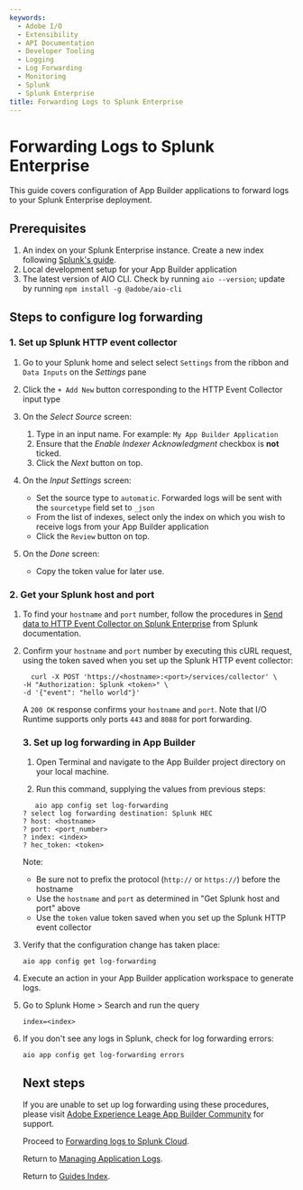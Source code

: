 ```yaml
---
keywords:
  - Adobe I/O
  - Extensibility
  - API Documentation
  - Developer Tooling
  - Logging
  - Log Forwarding
  - Monitoring
  - Splunk
  - Splunk Enterprise
title: Forwarding Logs to Splunk Enterprise
---
```


# Forwarding Logs to Splunk Enterprise

This guide covers configuration of App Builder applications to forward logs to your Splunk Enterprise deployment.

## Prerequisites

1. An index on your Splunk Enterprise instance. Create a new index following [Splunk's guide](https://docs.splunk.com/Documentation/Splunk/8.2.4/Indexer/Setupmultipleindexes).
2. Local development setup for your App Builder application
3. The latest version of AIO CLI. Check by running `aio --version`; update by running `npm install -g @adobe/aio-cli`

## Steps to configure log forwarding

### 1. Set up Splunk HTTP event collector

1. Go to your Splunk home and select select `Settings` from the ribbon and `Data Inputs` on the *Settings* pane

2. Click the `+ Add New` button corresponding to the HTTP Event Collector input type

3. On the _Select Source_ screen:
   
   1. Type in an input name. For example: `My App Builder Application` 
   2. Ensure that the _Enable Indexer Acknowledgment_ checkbox is **not** ticked.
   3. Click the _Next_ button on top.

4. On the *Input Settings* screen:
   
   - Set the source type to `automatic`. Forwarded logs will be sent with the `sourcetype` field set to `_json`
   - From the list of indexes, select only the index on which you wish to receive logs from your App Builder application
   - Click the `Review` button on top.

5. On the *Done* screen:
   
   - Copy the token value for later use.

### 2. Get your Splunk host and port

1. To find your `hostname` and `port` number, follow the procedures in [Send data to HTTP Event Collector on Splunk Enterprise](https://docs.splunk.com/Documentation/Splunk/8.2.4/Data/UsetheHTTPEventCollector#Send_data_to_HTTP_Event_Collector_on_Splunk_Enterprise) from Splunk documentation.

2. Confirm your `hostname` and `port` number by executing this cURL request, using the token saved when you set up the Splunk HTTP event collector:
   
   ```
     curl -X POST 'https://<hostname>:<port>/services/collector' \     
   -H "Authorization: Splunk <token>" \
   -d '{"event": "hello world"}'
   ```
   
   A `200 OK` response confirms your `hostname` and `port`. Note that I/O Runtime supports only ports `443` and `8088` for port forwarding.
   
   ### 3. Set up log forwarding in App Builder
   
   1. Open Terminal and navigate to the App Builder project directory on your local machine.
   
   2. Run this command, supplying the values from previous steps:
   
   ```
      aio app config set log-forwarding
   ? select log forwarding destination: Splunk HEC
   ? host: <hostname>
   ? port: <port_number>
   ? index: <index>
   ? hec_token: <token>
   ```
   
   Note:
   
   - Be sure not to prefix the protocol (`http://` or `https://`) before the hostname
   - Use the `hostname` and `port` as determined in "Get Splunk host and port" above
   - Use the `token` value token saved when you set up the Splunk HTTP event collector

3. Verify that the configuration change has taken place:
   
   ```
   aio app config get log-forwarding
   ```

4. Execute an action in your App Builder application workspace to generate logs.

5. Go to Splunk Home > Search and run the query 
   
   ```
   index=<index>
   ```

6. If you don't see any logs in Splunk, check for log forwarding errors:
   
   ```
   aio app config get log-forwarding errors
   ```
   
   ## Next steps
   
   If you are unable to set up log forwarding using these procedures, please visit [Adobe Experience Leage App Builder Community](https://experienceleaguecommunities.adobe.com/t5/app-builder/ct-p/adobe-app-builder) for support.
   
   Proceed to [Forwarding logs to Splunk Cloud](splunk_cloud.md).
   
   Return to [Managing Application Logs](logging.md).
   
   Return to [Guides Index](../../index.md).
